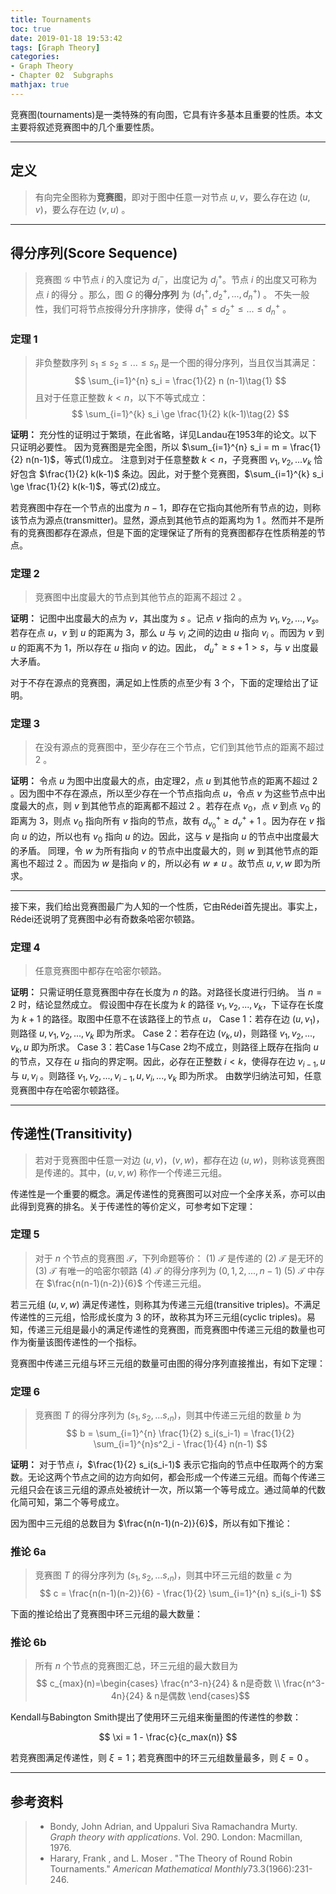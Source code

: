 ```yaml
---
title: Tournaments
toc: true
date: 2019-01-18 19:53:42
tags: [Graph Theory]
categories: 
- Graph Theory
- Chapter 02  Subgraphs
mathjax: true
---
```


竞赛图(tournaments)是一类特殊的有向图，它具有许多基本且重要的性质。本文主要将叙述竞赛图中的几个重要性质。

------

## 定义

> 有向完全图称为**竞赛图**，即对于图中任意一对节点 $u,v$，要么存在边 $(u,v)$，要么存在边 $(v,u)$ 。

------

## 得分序列(Score Sequence)

> 竞赛图 $\mathcal{G}$ 中节点 $i$ 的入度记为 $d^{-}_i$，出度记为 $d^{+}_j$。节点 $i$ 的出度又可称为点 $i$ 的得分 。那么，图 $G$ 的**得分序列** 为 $(d^{+}_1, d^{+}_2, ..., d^{+}_n)$ 。
> 不失一般性，我们可将节点按得分升序排序，使得 $d^{+}_1 \le d^{+}_2 \le ... \le d^{+}_n$ 。

### 定理 1

> 非负整数序列 $s_1 \le s_2 \le ... \le s_n$ 是一个图的得分序列，当且仅当其满足：
> $$
> \sum_{i=1}^{n} s_i = \frac{1}{2} n (n-1)\tag{1}
> $$
> 且对于任意正整数 $k < n$，以下不等式成立：
> $$
> \sum_{i=1}^{k} s_i \ge \frac{1}{2} k(k-1)\tag{2}
> $$
>

**证明：** 充分性的证明过于繁琐，在此省略，详见Landau在1953年的论文。以下只证明必要性。
因为竞赛图是完全图，所以 $\sum_{i=1}^{n} s_i = m = \frac{1}{2} n(n-1)$，等式(1)成立。
注意到对于任意整数 $k < n$，子竞赛图 $v_1,v_2,...v_k$ 恰好包含 $\frac{1}{2} k(k-1)$ 条边。因此，对于整个竞赛图，$\sum_{i=1}^{k} s_i \ge \frac{1}{2} k(k-1)$，等式(2)成立。


若竞赛图中存在一个节点的出度为 $n-1$，即存在它指向其他所有节点的边，则称该节点为源点(transmitter)。显然，源点到其他节点的距离均为 $1$ 。然而并不是所有的竞赛图都存在源点，但是下面的定理保证了所有的竞赛图都存在性质稍差的节点。


### 定理 2

> 竞赛图中出度最大的节点到其他节点的距离不超过 $2$ 。

**证明：** 记图中出度最大的点为 $v$，其出度为 $s$ 。记点 $v$ 指向的点为 $v_1,v_2,...,v_s$。若存在点 $u$，$v$ 到 $u$ 的距离为 $3$，那么 $u$ 与 $v_i$ 之间的边由 $u$ 指向 $v_i$ 。而因为 $v$ 到 $u$ 的距离不为 $1$，所以存在 $u$ 指向 $v$ 的边。因此， $d^{+}_u \ge s+1 > s$，与 $v$ 出度最大矛盾。


对于不存在源点的竞赛图，满足如上性质的点至少有 $3$ 个，下面的定理给出了证明。


### 定理 3

> 在没有源点的竞赛图中，至少存在三个节点，它们到其他节点的距离不超过 $2$ 。

**证明：** 令点 $u$ 为图中出度最大的点，由定理2，点 $u$ 到其他节点的距离不超过 $2$ 。因为图中不存在源点，所以至少存在一个节点指向点 $u$，令点 $v$ 为这些节点中出度最大的点，则 $v$ 到其他节点的距离都不超过 $2$ 。若存在点 $v_0$，点 $v$ 到点 $v_0$ 的距离为 $3$，则点 $v_0$ 指向所有 $v$ 指向的节点，故有 $d^{+}_{v_0} \ge d^{+}_v + 1$ 。因为存在 $v$ 指向 $u$ 的边，所以也有 $v_0$ 指向 $u$ 的边。因此，这与 $v$ 是指向 $u$ 的节点中出度最大的矛盾。
同理，令 $w$ 为所有指向 $v$ 的节点中出度最大的，则 $w$ 到其他节点的距离也不超过 $2$ 。而因为 $w$ 是指向 $v$ 的，所以必有 $w \neq u$ 。故节点 $u,v,w$ 即为所求。

------

接下来，我们给出竞赛图最广为人知的一个性质，它由Rédei首先提出。事实上，Rédei还说明了竞赛图中必有奇数条哈密尔顿路。

### 定理 4

> 任意竞赛图中都存在哈密尔顿路。

**证明：** 只需证明任意竞赛图中存在长度为 $n$ 的路。对路径长度进行归纳。
当 $n =2$ 时，结论显然成立。
假设图中存在长度为 $k$ 的路径 $v_1,v_2,...,v_k$，下证存在长度为 $k+1$ 的路径。取图中任意不在该路径上的节点 $u$，
Case 1：若存在边 $(u,v_1)$，则路径 $u,v_1,v_2,...,v_k$ 即为所求。
Case 2：若存在边 $(v_k,u)$，则路径 $v_1,v_2,...,v_k,u$ 即为所求。
Case 3：若Case 1与Case 2均不成立，则路径上既存在指向 $u$ 的节点，又存在 $u$ 指向的界定啊。因此，必存在正整数 $i < k$，使得存在边 $v_{i-1},u$ 与 $u,v_i$ 。则路径 $v_1,v_2,...,v_{i-1},u,v_i,...,v_k$ 即为所求。
由数学归纳法可知，任意竞赛图中存在哈密尔顿路径。

------

## 传递性(Transitivity)

> 若对于竞赛图中任意一对边 $(u,v)，(v,w)$，都存在边 $(u,w)$，则称该竞赛图是传递的。其中，$(u,v,w)$ 称作一个传递三元组。

传递性是一个重要的概念。满足传递性的竞赛图可以对应一个全序关系，亦可以由此得到竞赛的排名。关于传递性的等价定义，可参考如下定理：


### 定理 5

> 对于 $n$ 个节点的竞赛图 $\mathcal{T}$，下列命题等价：
> (1) $\mathcal{T}$ 是传递的
> (2) $\mathcal{T}$ 是无环的
> (3) $\mathcal{T}$ 有唯一的哈密尔顿路
> (4) $\mathcal{T}$ 的得分序列为 $(0,1,2,...,n-1)$
> (5) $\mathcal{T}$ 中存在 $\frac{n(n-1)(n-2)}{6}$ 个传递三元组。


若三元组 $(u,v,w)$ 满足传递性，则称其为传递三元组(transitive triples)。不满足传递性的三元组，恰形成长度为 $3$ 的环，故称其为环三元组(cyclic triples)。易知，传递三元组是最小的满足传递性的竞赛图，而竞赛图中传递三元组的数量也可作为衡量该图传递性的一个指标。

竞赛图中传递三元组与环三元组的数量可由图的得分序列直接推出，有如下定理：


### 定理 6

> 竞赛图 $T$ 的得分序列为 $(s_1,s_2,...s,_n)$，则其中传递三元组的数量 $b$ 为
> $$
> b = \sum_{i=1}^{n} \frac{1}{2} s_i(s_i-1) = \frac{1}{2} \sum_{i=1}^{n}s^2_i - \frac{1}{4} n(n-1)
> $$
>

**证明：** 对于节点 $i$，$\frac{1}{2} s_i(s_i-1)$ 表示它指向的节点中任取两个的方案数。无论这两个节点之间的边方向如何，都会形成一个传递三元组。而每个传递三元组只会在该三元组的源点处被统计一次，所以第一个等号成立。通过简单的代数化简可知，第二个等号成立。


因为图中三元组的总数目为 $\frac{n(n-1)(n-2)}{6}$，所以有如下推论：

### 推论 6a

> 竞赛图 $T$ 的得分序列为 $(s_1,s_2,...s,_n)$，则其中环三元组的数量 $c$ 为
> $$
> c = \frac{n(n-1)(n-2)}{6} - \frac{1}{2} \sum_{i=1}^{n} s_i(s_i-1)
> $$
>

下面的推论给出了竞赛图中环三元组的最大数量：

### 推论 6b

> 所有 $n$ 个节点的竞赛图汇总，环三元组的最大数目为
> $$ c_{max}(n)=\begin{cases}
\frac{n^3-n}{24} & n是奇数 \\
\frac{n^3-4n}{24} & n是偶数 
\end{cases}$$

Kendall与Babington Smith提出了使用环三元组来衡量图的传递性的参数：

$$
\xi = 1 - \frac{c}{c_max(n)}
$$

若竞赛图满足传递性，则 $\xi = 1$；若竞赛图中的环三元组数量最多，则 $\xi = 0$ 。

------

## 参考资料
> - Bondy, John Adrian, and Uppaluri Siva Ramachandra Murty. *Graph theory with applications*. Vol. 290. London: Macmillan, 1976.
> - Harary, Frank , and L. Moser . "The Theory of Round Robin Tournaments." *American Mathematical Monthly*73.3(1966):231-246.
